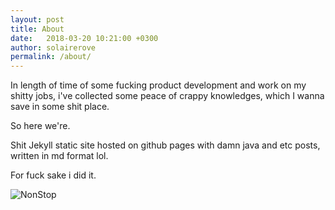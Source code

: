 ```yaml
---
layout: post
title: About
date:   2018-03-20 10:21:00 +0300
author: solairerove
permalink: /about/
---
```


In length of time of some fucking product development and work on my shitty jobs, i've collected some peace of crappy knowledges,
which I wanna save in some shit place.

So here we're.

Shit Jekyll static site hosted on github pages with damn java and etc posts, written in md format lol.

For fuck sake i did it.

![NonStop](https://f.ptcdn.info/481/002/000/1361555115-j1-o.jpg)
